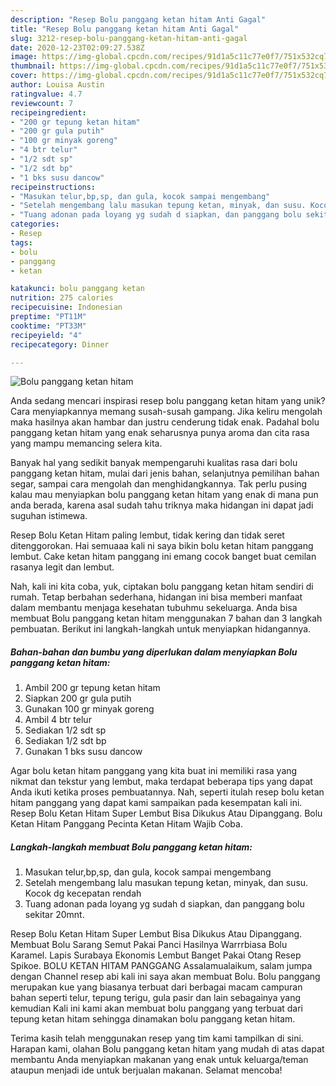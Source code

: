 ```yaml
---
description: "Resep Bolu panggang ketan hitam Anti Gagal"
title: "Resep Bolu panggang ketan hitam Anti Gagal"
slug: 3212-resep-bolu-panggang-ketan-hitam-anti-gagal
date: 2020-12-23T02:09:27.538Z
image: https://img-global.cpcdn.com/recipes/91d1a5c11c77e0f7/751x532cq70/bolu-panggang-ketan-hitam-foto-resep-utama.jpg
thumbnail: https://img-global.cpcdn.com/recipes/91d1a5c11c77e0f7/751x532cq70/bolu-panggang-ketan-hitam-foto-resep-utama.jpg
cover: https://img-global.cpcdn.com/recipes/91d1a5c11c77e0f7/751x532cq70/bolu-panggang-ketan-hitam-foto-resep-utama.jpg
author: Louisa Austin
ratingvalue: 4.7
reviewcount: 7
recipeingredient:
- "200 gr tepung ketan hitam"
- "200 gr gula putih"
- "100 gr minyak goreng"
- "4 btr telur"
- "1/2 sdt sp"
- "1/2 sdt bp"
- "1 bks susu dancow"
recipeinstructions:
- "Masukan telur,bp,sp, dan gula, kocok sampai mengembang"
- "Setelah mengembang lalu masukan tepung ketan, minyak, dan susu. Kocok dg kecepatan rendah"
- "Tuang adonan pada loyang yg sudah d siapkan, dan panggang bolu sekitar 20mnt."
categories:
- Resep
tags:
- bolu
- panggang
- ketan

katakunci: bolu panggang ketan 
nutrition: 275 calories
recipecuisine: Indonesian
preptime: "PT11M"
cooktime: "PT33M"
recipeyield: "4"
recipecategory: Dinner

---
```



![Bolu panggang ketan hitam](https://img-global.cpcdn.com/recipes/91d1a5c11c77e0f7/751x532cq70/bolu-panggang-ketan-hitam-foto-resep-utama.jpg)

Anda sedang mencari inspirasi resep bolu panggang ketan hitam yang unik? Cara menyiapkannya memang susah-susah gampang. Jika keliru mengolah maka hasilnya akan hambar dan justru cenderung tidak enak. Padahal bolu panggang ketan hitam yang enak seharusnya punya aroma dan cita rasa yang mampu memancing selera kita.

Banyak hal yang sedikit banyak mempengaruhi kualitas rasa dari bolu panggang ketan hitam, mulai dari jenis bahan, selanjutnya pemilihan bahan segar, sampai cara mengolah dan menghidangkannya. Tak perlu pusing kalau mau menyiapkan bolu panggang ketan hitam yang enak di mana pun anda berada, karena asal sudah tahu triknya maka hidangan ini dapat jadi suguhan istimewa.

Resep Bolu Ketan Hitam paling lembut, tidak kering dan tidak seret ditenggorokan. Hai semuaaa kali ni saya bikin bolu ketan hitam panggang lembut. Cake ketan hitam panggang ini emang cocok banget buat cemilan rasanya legit dan lembut.


Nah, kali ini kita coba, yuk, ciptakan bolu panggang ketan hitam sendiri di rumah. Tetap berbahan sederhana, hidangan ini bisa memberi manfaat dalam membantu menjaga kesehatan tubuhmu sekeluarga. Anda bisa membuat Bolu panggang ketan hitam menggunakan 7 bahan dan 3 langkah pembuatan. Berikut ini langkah-langkah untuk menyiapkan hidangannya.

<!--inarticleads1-->

##### Bahan-bahan dan bumbu yang diperlukan dalam menyiapkan Bolu panggang ketan hitam:

1. Ambil 200 gr tepung ketan hitam
1. Siapkan 200 gr gula putih
1. Gunakan 100 gr minyak goreng
1. Ambil 4 btr telur
1. Sediakan 1/2 sdt sp
1. Sediakan 1/2 sdt bp
1. Gunakan 1 bks susu dancow


Agar bolu ketan hitam panggang yang kita buat ini memiliki rasa yang nikmat dan tekstur yang lembut, maka terdapat beberapa tips yang dapat Anda ikuti ketika proses pembuatannya. Nah, seperti itulah resep bolu ketan hitam panggang yang dapat kami sampaikan pada kesempatan kali ini. Resep Bolu Ketan Hitam Super Lembut Bisa Dikukus Atau Dipanggang. Bolu Ketan Hitam Panggang Pecinta Ketan Hitam Wajib Coba. 

<!--inarticleads2-->

##### Langkah-langkah membuat Bolu panggang ketan hitam:

1. Masukan telur,bp,sp, dan gula, kocok sampai mengembang
1. Setelah mengembang lalu masukan tepung ketan, minyak, dan susu. Kocok dg kecepatan rendah
1. Tuang adonan pada loyang yg sudah d siapkan, dan panggang bolu sekitar 20mnt.


Resep Bolu Ketan Hitam Super Lembut Bisa Dikukus Atau Dipanggang. Membuat Bolu Sarang Semut Pakai Panci Hasilnya Warrrbiasa Bolu Karamel. Lapis Surabaya Ekonomis Lembut Banget Pakai Otang Resep Spikoe. BOLU KETAN HITAM PANGGANG Assalamualaikum, salam jumpa dengan Channel resep abi kali ini saya akan membuat Bolu. Bolu panggang merupakan kue yang biasanya terbuat dari berbagai macam campuran bahan seperti telur, tepung terigu, gula pasir dan lain sebagainya yang kemudian Kali ini kami akan membuat bolu panggang yang terbuat dari tepung ketan hitam sehingga dinamakan bolu panggang ketan hitam. 

Terima kasih telah menggunakan resep yang tim kami tampilkan di sini. Harapan kami, olahan Bolu panggang ketan hitam yang mudah di atas dapat membantu Anda menyiapkan makanan yang enak untuk keluarga/teman ataupun menjadi ide untuk berjualan makanan. Selamat mencoba!
